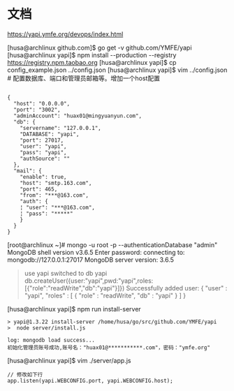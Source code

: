 # 文档
https://yapi.ymfe.org/devops/index.html

[husa@archlinux github.com]$ go get -v github.com/YMFE/yapi
[husa@archlinux yapi]$ npm install --production --registry https://registry.npm.taobao.org
[husa@archlinux yapi]$ cp config_example.json ../config.json
[husa@archlinux yapi]$ vim ../config.json   # 配置数据库、端口和管理员邮箱等。增加一个host配置

```

{
  "host": "0.0.0.0",
  "port": "3002",
  "adminAccount": "huax01@mingyuanyun.com",
  "db": {
    "servername": "127.0.0.1",
    "DATABASE": "yapi",
    "port": 27017,
    "user": "yapi",
    "pass": "yapi",
    "authSource": ""
  },
  "mail": {
    "enable": true,
    "host": "smtp.163.com",
    "port": 465,
    "from": "***@163.com",
    "auth": {
    ¦ "user": "***@163.com",
    ¦ "pass": "*****"
    }
  }
}
```
[root@archlinux ~]# mongo -u root -p --authenticationDatabase "admin"
MongoDB shell version v3.6.5
Enter password: 
connecting to: mongodb://127.0.0.1:27017
MongoDB server version: 3.6.5
> use yapi
switched to db yapi
> db.createUser({user:"yapi",pwd:"yapi",roles:[{"role":"readWrite","db":"yapi"}]})
Successfully added user: {
	"user" : "yapi",
	"roles" : [
		{
			"role" : "readWrite",
			"db" : "yapi"
		}
	]
}

[husa@archlinux yapi]$ npm run install-server
```
> yapi@1.3.22 install-server /home/husa/go/src/github.com/YMFE/yapi
>  node server/install.js

log: mongodb load success...
初始化管理员账号成功,账号名："huax01@***********.com"，密码："ymfe.org"
```

[husa@archlinux yapi]$ vim ./server/app.js
```
// 修改如下行
app.listen(yapi.WEBCONFIG.port, yapi.WEBCONFIG.host);
```




